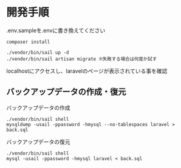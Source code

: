 # 開発手順
.env.sampleを.envに書き換えてください
```
composer install
```
```
./vendor/bin/sail up -d
./vendor/bin/sail artisan migrate ※失敗する場合は何度か試す
```
localhostにアクセスし、laravelのページが表示されている事を確認

## バックアップデータの作成・復元
バックアップデータの作成
```
./vendor/bin/sail shell
mysqldump -usail -ppassword -hmysql --no-tablespaces laravel > back.sql
```
バックアップデータの復元
```
./vendor/bin/sail shell
mysql -usail -ppassword -hmysql laravel < back.sql
```